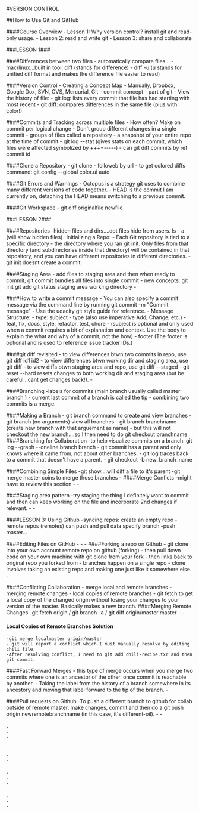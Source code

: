 #VERSION CONTROL

##How to Use Git and GitHub

####Course Overview
    - Lesson 1: Why version control? install git and read-only usage.
    - Lesson 2: read and write git
    - Lesson 3: share and collaborate

###LESSON 1###

####Differences between two files
    - automatically compare files...
    - mac/linux...built in tool: diff (stands for difference)
    - diff -u (u stands for unified diff format and makes the difference file easier to read)


####Version Control - Creating a Concept Map
    - Manually, Dropbox, Google Dox, SVN, CVS, Mercurial, Git
    - commit concept - part of git
    - View the history of file:
        - git log: lists every commit that file has had starting with most recent
    - git diff: compares differences in the same file (plus with color!)

####Commits and Tracking across multiple files
    - How often?  Make on commit per logical change
    - Don't group different changes in a single commit
    - groups of files called a repository
    - a snapshot of your entire repo at the time of commit
    - git log --stat (gives stats on each commit,
        which files were affected symbolized by +++=-----)
    - can git diff commits by ref commit id

####Clone a Repository
    - git clone - followeb by url
    - to get colored diffs command:  git config --global color.ui auto

####Git Errors and Warnings
    - Octopus is a strategy git uses to combine many different versions of code together.
    - HEAD is the commit I am currently on, detaching the HEAD means switching to a previous
    commit.

####Git Workspace
    - git diff originalfile newfile


###LESSON 2###

####Repositories
    -hidden files and dirs....dot files hide from users.  ls - a (will show hidden files)
    -Initializing a Repo:
    - Each Git repository is tied to a specific directory - the directory where you ran git init. Only files from that directory (and subdirectories inside that directory) will be contained in that repository, and you can have different repositories in different directories.
    - git init doesnt create a commit

####Staging Area
    - add files to staging area and then when ready to commit, git commit bundles all files into single commit
    - new concepts: git init git add git status staging area working directory
    -

####How to write a commit message
    - You can also specify a commit message via the command line by running git commit -m "Commit message"
    - Use the udacity git style guide for reference.
    - Message Structure:
        - type: subject
            - type (also use imperative Add, Change, etc.)
            - feat, fix, docs, style, refactor, test, chore
            -  (subject is optional and only used when a commit requires a bit of explanation and context. Use the body to explain the what and why of a commit, not the how)
        - footer (The footer is optional and is used to reference issue tracker IDs.)

####git diff revisited
    - to view differences btwn two commits in repo, use git diff id1 id2
    - to view differences btwn working dir and staging area, use git diff
    - to view diffs btwn staging area and repo, use git diff --staged
    - git reset --hard resets changes to both working dir and staging area (but be careful...cant get changes back!).
    -

####Branching
    -labels for commits (main branch usually called master branch )
    - current last commit of a branch is called the tip
    - combining two commits is a merge.

####Making a Branch
    - git branch command to create and view branches
    - git branch (no arguments) view all branches
    - git branch branchname (create new branch with that arguement as name)
    - but this will not checkout the new branch....so I then need to do git checkout branchname
####Branching for Collaboration
    -to help visualize commits on a branch: git log --graph --oneline branch branch
    - git commit has a parent and only knows where it came from, not about other branches.
    - git log traces back to a commit that doesn't have a parent.
    - git checkout -b new_branch_name

####Combining Simple Files
    -git show....will diff a file to it's parent
    -git merge master coins to merge those branches
    -
####Merge Conficts
    -might have to review this section
    -
    -

####Staging area pattern
    -try staging the thing I definitely want to commit and then can keep working on the file and incorporate 2nd changes if relevant.
    -
    -

####LESSON 3: Using Github
    -syncing repos:  create an empty repo
    - remote repos (remotes) can push and pull data specify branch
    -push master...

####Editing Files on GitHub
    -
    -
    -
####Forking a repo on Github
    - git clone into your own account remote repo on github (forking)
    - then pull down code on your own machine with git clone from your fork
    - then links back to original repo you forked from
    - branches happen on a single repo
    - clone involves taking an existing repo and making one just like it somewhere else.
    -

####Conflicting Collaboration
    - merge local and remote branches
    - merging remote changes - local copies of remote branches
    - git fetch to get a local copy of the changed origin without losing your changes to your version of the master.  Basically makes a new branch.
####Merging Remote Changes
    -git fetch origin /  git branch -a / git diff origin/master master
    -
    -

#### Local Copies of Remote Branches Solution
    -git merge localmaster origin/master
    - git will report a conflict which I must manually resolve by editing chili file.
    -After resolving conflict, I need to git add chili-recipe.txr and then git commit.

####Fast Forward Merges
    - this type of merge occurs when you merge two commits where one is an ancestor of the other. once commit is reachable by another.
    - Taking the label from the history of a branch somewhere in its ancestory and moving that label forward to the tip of the branch.
    -

####Pull requests on Github
    -To push a different branch to github for collab outside of remote master, make changes, commit and then do a git push origin newremotebranchname (in this case, it's different-oil).
    -
    -
####
    -
    -
    -

####
    -
    -
    -
####
    -
    -
    -

####
    -
    -
    -
